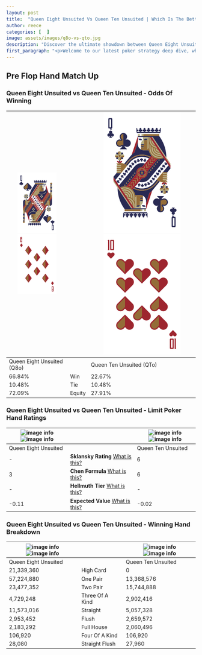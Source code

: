 ```yaml
---
layout: post
title:  "Queen Eight Unsuited Vs Queen Ten Unsuited | Which Is The Better Hand In Poker? A Complete Guide"
author: reece
categories: [  ]
image: assets/images/q8o-vs-qto.jpg
description: "Discover the ultimate showdown between Queen Eight Unsuited and Queen Ten Unsuited in poker! Uncover the odds, strategies, and scenarios where one hand triumphs over the other. Get ready to up your poker game with this thrilling analysis."
first_paragraph: "<p>Welcome to our latest poker strategy deep dive, where we're pitting two distinct hands against each other in a high-stakes showdown: Queen Eight Unsuited vs Queen Ten Unsuited.</p><p>In the dynamic world of poker, every decision counts, and knowing which hand holds the upper hand is key to your success at the table.</p><p>In this article, we'll dissect these two hands, explore the scenarios where one dominates the other, and equip you with the knowledge to make strategic choices that can tip the odds in your favor.</p><p>Get ready to unravel the intriguing dynamics of these poker hands and elevate your game to new heights.</p>"
---
```




[comment]: # (sp0)

## Pre Flop Hand Match Up

<div class="table hand-ratings" markdown="1"> 



### Queen Eight Unsuited vs Queen Ten Unsuited - Odds Of Winning


    
| ![image info](assets/images/hand1/Q.png) ![image info](assets/images/hand1/8o.png) |  | ![image info](assets/images/hand2/Q.png) ![image info](assets/images/hand2/To.png) |
| -------- | -------- | -------- |
| Queen Eight Unsuited (Q8o) |  | Queen Ten Unsuited (QTo) |
| 66.84% | Win | 22.67% |
| 10.48% | Tie | 10.48% |
| 72.09% | Equity | 27.91% |




[comment]: # (sp1)



### Queen Eight Unsuited vs Queen Ten Unsuited - Limit Poker Hand Ratings


    
| ![image info](https://www.riverpairs.com/assets/images/hand1/Q.png) ![image info](https://www.riverpairs.com/assets/images/hand1/8o.png) |  | ![image info](https://www.riverpairs.com/assets/images/hand2/Q.png) ![image info](https://www.riverpairs.com/assets/images/hand2/To.png) |
| -------- | -------- | -------- |
| Queen Eight Unsuited |  | Queen Ten Unsuited |
| - | **Sklansky Rating** [What is this?](/sklansky-rating-explained) | 6 |
| 3 | **Chen Formula** [What is this?](/chen-formula-explained) | 6 |
| - | **Hellmuth Tier** [What is this?](/Hellmuth-tier-explained) | - |
| -0.11 | **Expected Value** [What is this?](/expected-value-explained) | -0.02 |




[comment]: # (sp2)



### Queen Eight Unsuited vs Queen Ten Unsuited - Winning Hand Breakdown


    
| ![image info](https://www.riverpairs.com/assets/images/hand1/Q.png) ![image info](https://www.riverpairs.com/assets/images/hand1/8o.png) |  | ![image info](https://www.riverpairs.com/assets/images/hand2/Q.png) ![image info](https://www.riverpairs.com/assets/images/hand2/To.png) |
| -------- | -------- | -------- |
| Queen Eight Unsuited |  | Queen Ten Unsuited |
| 21,339,360 | High Card | 0 |
| 57,224,880 | One Pair | 13,368,576 |
| 23,477,352 | Two Pair | 15,744,888 |
| 4,729,248 | Three Of A Kind | 2,902,416 |
| 11,573,016 | Straight | 5,057,328 |
| 2,953,452 | Flush | 2,659,572 |
| 2,183,292 | Full House | 2,060,496 |
| 106,920 | Four Of A Kind | 106,920 |
| 28,080 | Straight Flush | 27,960 |




[comment]: # (sp3)



</div>

[comment]: # (sp4)



[comment]: # (sp5)

